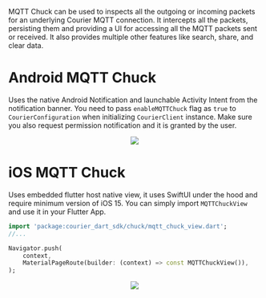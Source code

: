 MQTT Chuck can be used to inspects all the outgoing or incoming packets for an underlying Courier MQTT connection. It intercepts all the packets, persisting them and providing a UI for accessing all the MQTT packets sent or received. It also provides multiple other features like search, share, and clear data.

# Android MQTT Chuck

Uses the native Android Notification and launchable Activity Intent from the notification banner. You need to pass `enableMQTTChuck` flag as `true` to `CourierConfiguration` when initializing `CourierClient` instance. Make sure you also request permission notification and it is granted by the user.

<p align="center">
<img src="https://user-images.githubusercontent.com/6789991/238231835-9a9745a4-960a-4811-962a-42f4d01a7057.png"/>
</p>


# iOS MQTT Chuck
Uses embedded flutter host native view, it uses SwiftUI under the hood and require minimum version of iOS 15. You can simply import `MQTTChuckView` and use it in your Flutter App.

```dart
import 'package:courier_dart_sdk/chuck/mqtt_chuck_view.dart';
//...

Navigator.push(
    context,
    MaterialPageRoute(builder: (context) => const MQTTChuckView()),
);
```

<p align="center">
<img src="https://user-images.githubusercontent.com/6789991/238231869-cf11a711-99b5-4437-a5e9-af21ef95b4a6.png"/>
</p>
